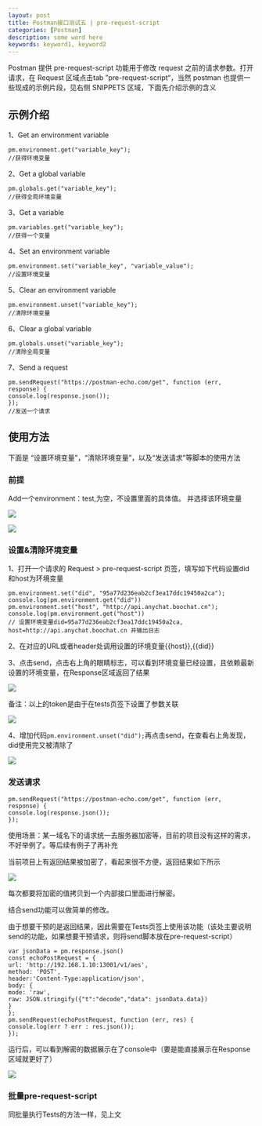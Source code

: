 ```yaml
---
layout: post
title: Postman接口测试五 | pre-request-script
categories: [Postman]
description: some word here
keywords: keyword1, keyword2
---
```


Postman 提供 pre-request-script 功能用于修改 request 之前的请求参数。打开请求，在 Request 区域点击tab ”pre-request-script“，当然 postman 也提供一些现成的示例片段，见右侧 SNIPPETS 区域，下面先介绍示例的含义

## 示例介绍

1、Get an environment variable

```
pm.environment.get("variable_key");
//获得环境变量
```

2、Get a global variable

```
pm.globals.get("variable_key");
//获得全局环境变量
```

3、Get a variable

```
pm.variables.get("variable_key");
//获得一个变量
```

4、Set an environment variable

```
pm.environment.set("variable_key", "variable_value");
//设置环境变量
```

5、Clear an environment variable

```
pm.environment.unset("variable_key");
//清除环境变量
```

6、Clear a global variable

```
pm.globals.unset("variable_key");
//清除全局变量
```

7、Send a request

```
pm.sendRequest("https://postman-echo.com/get", function (err, response) {
console.log(response.json());
});
//发送一个请求
```

## 使用方法

下面是 “设置环境变量”，“清除环境变量”，以及“发送请求”等脚本的使用方法

### 前提

Add一个environment：test,为空，不设置里面的具体值。 并选择该环境变量

  ![](/images/2020-11-11-1.png)

  ![](/images/2020-11-11-2.png)

### 设置&清除环境变量

1、打开一个请求的 Request > pre-request-script 页签，填写如下代码设置did和host为环境变量

```
pm.environment.set("did", "95a77d236eab2cf3ea17ddc19450a2ca");
console.log(pm.environment.get("did"))
pm.environment.set("host", "http://api.anychat.boochat.cn");
console.log(pm.environment.get("host"))
// 设置环境变量did=95a77d236eab2cf3ea17ddc19450a2ca, host=http://api.anychat.boochat.cn 并输出日志
```

2、在对应的URL或者header处调用设置的环境变量{{host}},{{did}}

3、点击send，点击右上角的眼睛标志，可以看到环境变量已经设置，且依赖最新设置的环境变量，在Response区域返回了结果

  ![](/images/2020-11-11-3.png)

  备注：以上的token是由于在tests页签下设置了参数关联

  ![](/images/2020-11-11-4.png)

4、增加代码```pm.environment.unset("did");```再点击send，在查看右上角发现，did使用完又被清除了

  ![](/images/2020-11-11-5.png)

### 发送请求

```
pm.sendRequest("https://postman-echo.com/get", function (err, response) {
console.log(response.json());
});
```

使用场景：某一域名下的请求统一去服务器加密等，目前的项目没有这样的需求，不好举例了。等后续有例子了再补充

当前项目上有返回结果被加密了，看起来很不方便，返回结果如下所示

  ![](/images/2020-11-11-6.png)

每次都要将加密的值拷贝到一个内部接口里面进行解密。

结合send功能可以做简单的修改。

由于想要干预的是返回结果，因此需要在Tests页签上使用该功能（该处主要说明send的功能，如果想要干预请求，则将send脚本放在pre-request-script）

```
var jsonData = pm.response.json()
const echoPostRequest = {
url: 'http://192.168.1.10:13001/v1/aes',
method: 'POST',
header:'Content-Type:application/json',
body: {
mode: 'raw',
raw: JSON.stringify({"t":"decode","data": jsonData.data})
}
};
pm.sendRequest(echoPostRequest, function (err, res) {
console.log(err ? err : res.json());
});
```
运行后，可以看到解密的数据展示在了console中（要是能直接展示在Response区域就更好了）

  ![](/images/2020-11-11-7.png)

### 批量pre-request-script

同批量执行Tests的方法一样，见上文


